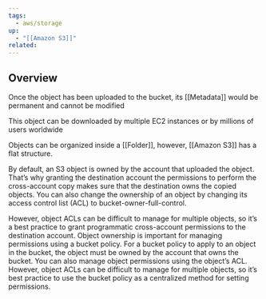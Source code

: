 ```yaml
---
tags:
  - aws/storage
up:
  - "[[Amazon S3]]"
related:
---
```

## Overview

Once the object has been uploaded to the bucket, its [[Metadata]] would be permanent and cannot be modified

This object can be downloaded by multiple EC2 instances or by millions of users worldwide

Objects can be organized inside a [[Folder]], however, [[Amazon S3]] has a flat structure.

By default, an S3 object is owned by the account that uploaded the object. That’s why granting the destination account the permissions to perform the cross-account copy makes sure that the destination owns the copied objects. You can also change the ownership of an object by changing its access control list (ACL) to bucket-owner-full-control.

However, object ACLs can be difficult to manage for multiple objects, so it’s a best practice to grant programmatic cross-account permissions to the destination account. Object ownership is important for managing permissions using a bucket policy. For a bucket policy to apply to an object in the bucket, the object must be owned by the account that owns the bucket. You can also manage object permissions using the object’s ACL. However, object ACLs can be difficult to manage for multiple objects, so it’s best practice to use the bucket policy as a centralized method for setting permissions.
